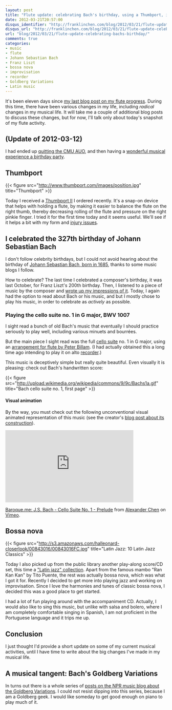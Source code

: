 ```yaml
---
layout: post
title: "Flute update: celebrating Bach's birthday, using a Thumbport, improvising to bossa nova"
date: 2012-03-21T20:57:00
disqus_identifier: "http://franklinchen.com/blog/2012/03/21/flute-update-celebrating-bachs-birthday/"
disqus_url: "http://franklinchen.com/blog/2012/03/21/flute-update-celebrating-bachs-birthday/"
url: "blog/2012/03/21/flute-update-celebrating-bachs-birthday/"
comments: true
categories:
- music
- flute
- Johann Sebastian Bach
- Franz Liszt
- bossa nova
- improvisation
- recorder
- Goldberg Variations
- Latin music
---
```

It's been eleven days since [my last blog post on my flute progress](/blog/2012/03/10/flute-loving-it-again/). During this time, there have been various changes in my life, including *radical* changes in my musical life. It will take me a couple of additional blog posts to discuss these changes, but for now, I'll talk only about today's snapshot of my flute activity.

## (Update of 2012-03-12)

I had ended up [quitting the CMU AUO](/blog/2012/03/12/quitting-the-cmu-all-university-orchestra-one-of-the-hardest-decisions-in-my-life/), and then having a [wonderful musical experience a birthday party](/blog/2012/03/17/st-patricks-day-party-playing-tin-whistle-and-flute/).

<!--more-->

## Thumbport

{{< figure src="http://www.thumbport.com/images/position.jpg" title="Thumbport" >}}

Today I received a [Thumbport II](http://www.thumbport.com/) I ordered recently. It's a snap-on device that helps with holding a flute, by making it easier to balance the flute on the right thumb, thereby decreasing rolling of the flute and pressure on the right pinkie finger. I tried it for the first time today and it seems useful. We'll see if it helps a bit with my form and [injury issues](/blog/2012/03/07/flute-taking-a-break-while-clarifying-my-goals/).

## I celebrated the 327th birthday of Johann Sebastian Bach

I don't follow celebrity birthdays, but I could not avoid hearing about the birthday of [Johann Sebastian Bach, born in 1685](http://en.wikipedia.org/wiki/Johann_Sebastian_Bach), thanks to some music blogs I follow.

How to celebrate? The last time I celebrated a composer's birthday, it was last October, for Franz Liszt's 200th birthday. Then, I listened to a piece of music by the composer and [wrote up my impressions of it](/blog/2011/10/22/happy-200th-birthday/). Today, I again had the option to read about Bach or his music, and but I mostly chose to play his music, in order to celebrate as *actively* as possible.

### Playing the cello suite no. 1 in G major, BWV 1007

I sight read a bunch of old Bach's music that eventually I should practice seriously to play well, including various minuets and bourrées.

But the main piece I sight read was the full [cello suite](http://en.wikipedia.org/wiki/Cello_Suites_\(Bach\)) no. 1 in G major, using an [arrangement for flute by Peter Billam](http://www.pjb.com.au/mus/arr.html). (I had actually obtained this a long time ago intending to play it on alto [recorder](/blog/categories/recorder/).)

This music is deceptively simple but really quite beautiful. Even visually it is pleasing: check out Bach's handwritten score:

{{< figure src="http://upload.wikimedia.org/wikipedia/commons/9/9c/Bachs1a.gif" title="Bach cello suite no. 1, first page" >}}

#### Visual animation

By the way, you must check out the following unconventional visual animated representation of this music (see the creator's [blog post about its construction](http://blog.chenalexander.com/2011/baroque-bach-cello/)).

<iframe src="http://player.vimeo.com/video/31179423?title=0&amp;byline=0&amp;portrait=0" width="400" height="225" frameborder="0" webkitAllowFullScreen mozallowfullscreen allowFullScreen></iframe><p><a href="http://vimeo.com/31179423">Baroque.me: J.S. Bach - Cello Suite No. 1 - Prelude</a> from <a href="http://vimeo.com/alexanderchen">Alexander Chen</a> on <a href="http://vimeo.com">Vimeo</a>.</p>

## Bossa nova

{{< figure src="http://s3.amazonaws.com/halleonard-closerlook/00843016/00843016FC.jpg" title="Latin Jazz: 10 Latin Jazz Classics" >}}

Today I also picked up from the public library another play-along score/CD set, this time a ["Latin jazz" collection](http://www.halleonard.com/product/viewproduct.do?itemid=843016&lid=1&keywords=latin&seriesfeature=JZPLYA&). Apart from the famous mambo "Ran Kan Kan" by Tito Puente, the rest was actually bossa nova, which was what I got it for. Recently I decided to get more into playing jazz and working on improvisation. Since I love the harmonies and tunes of classic bossa nova, I decided this was a good place to get started.

I had a lot of fun playing around with the accompaniment CD. Actually, I would also like to sing this music, but unlike with salsa and bolero, where I am completely comfortable singing in Spanish, I am not proficient in the Portuguese language and it trips me up.

## Conclusion

I just thought I'd provide a short update on some of my current musical activities, until I have time to write about the big changes I've made in my musical life.

## A musical tangent: Bach's Goldberg Variations

In turns out there is a whole series of [posts on the NPR music blog about the Goldberg Variations](http://www.npr.org/blogs/deceptivecadence/148455347/goldberg-week). I could not resist dipping into this series, because I am a Goldberg geek. I would like someday to get good enough on piano to play much of it.
